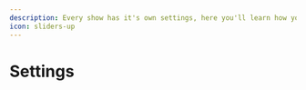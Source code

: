 ```yaml
---
description: Every show has it's own settings, here you'll learn how you can edit those!
icon: sliders-up
---
```


# Settings

